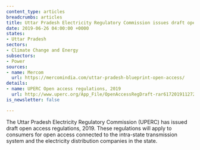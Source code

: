 ```yaml
---
content_type: articles
breadcrumbs: articles
title: Uttar Pradesh Electricity Regulatory Commission issues draft open access regulations
date: 2019-06-26 04:00:00 +0000
states:
- Uttar Pradesh
sectors:
- Climate Change and Energy
subsectors:
- Power
sources:
- name: Mercom
  url: https://mercomindia.com/uttar-pradesh-blueprint-open-access/
details:
- name: UPERC Open access regulations, 2019
  url: http://www.uperc.org/App_File/OpenAccessRegDraft-rar6172019112725AM.rar
is_newsletter: false

---
```

The Uttar Pradesh Electricity Regulatory Commission (UPERC) has issued draft open access regulations, 2019. These regulations will apply to consumers for open access connected to the intra-state transmission system and the electricity distribution companies in the state.
